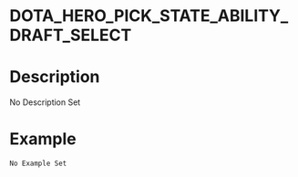 # DOTA_HERO_PICK_STATE_ABILITY_DRAFT_SELECT
# Description
No Description Set
# Example
```No Example Set```